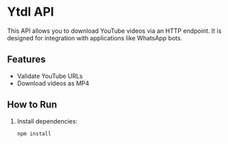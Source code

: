 # Ytdl API

This API allows you to download YouTube videos via an HTTP endpoint. It is designed for integration with applications like WhatsApp bots.

## Features
- Validate YouTube URLs
- Download videos as MP4

## How to Run
1. Install dependencies:
   ```bash
   npm install
